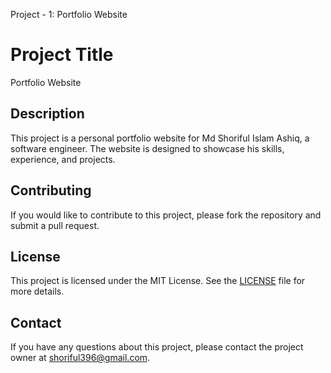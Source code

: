 Project - 1: Portfolio Website

# Project Title

Portfolio Website

## Description

This project is a personal portfolio website for Md Shoriful Islam Ashiq, a software engineer. The website is designed to showcase his skills, experience, and projects.



## Contributing

If you would like to contribute to this project, please fork the repository and submit a pull request.

## License

This project is licensed under the MIT License. See the [LICENSE](LICENSE) file for more details.

## Contact

If you have any questions about this project, please contact the project owner at [shoriful396@gmail.com](mailto:shoriful396@gmail.com).

<!-- To copy text in vim, first enter visual mode by pressing 'v'. Then navigate to the text you want to copy and press 'y' to yank (copy) the text. -->
<!-- To paste text in vim, first navigate to the location where you want to paste the text. Then press 'p' to put (paste) the text. -->

